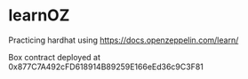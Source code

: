 # learnOZ

Practicing hardhat using https://docs.openzeppelin.com/learn/


Box contract deployed at 0x877C7A492cFD618914B89259E166eEd36c9C3F81
